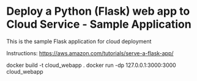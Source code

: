 # Deploy a Python (Flask) web app to Cloud Service - Sample Application

This is the sample Flask application for cloud deployment 


Instructions:
https://aws.amazon.com/tutorials/serve-a-flask-app/


 docker build -t cloud_webapp .
 docker run -dp 127.0.0.1:3000:3000 cloud_webapp
 
